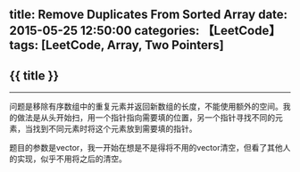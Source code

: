 title: Remove Duplicates From Sorted Array
date: 2015-05-25 12:50:00
categories: 【LeetCode】
tags: [LeetCode, Array, Two Pointers]
---
## {{ title }} ##

---

问题是移除有序数组中的重复元素并返回新数组的长度，不能使用额外的空间。我的做法是从头开始扫，用一个指针指向需要填的位置，另一个指针寻找不同的元素，当找到不同元素时将这个元素放到需要填的指针。

题目的参数是vector，我一开始在想是不是得将不用的vector清空，但看了其他人的实现，似乎不用将之后的清空。
